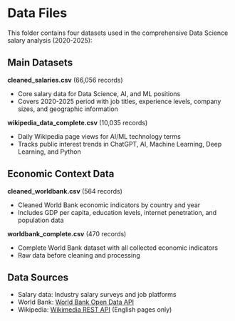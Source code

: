 # Data Files

This folder contains four datasets used in the comprehensive Data Science salary analysis (2020-2025):

## Main Datasets

**cleaned_salaries.csv** (66,056 records)
- Core salary data for Data Science, AI, and ML positions
- Covers 2020-2025 period with job titles, experience levels, company sizes, and geographic information

**wikipedia_data_complete.csv** (10,035 records)  
- Daily Wikipedia page views for AI/ML technology terms
- Tracks public interest trends in ChatGPT, AI, Machine Learning, Deep Learning, and Python

## Economic Context Data

**cleaned_worldbank.csv** (564 records)
- Cleaned World Bank economic indicators by country and year
- Includes GDP per capita, education levels, internet penetration, and population data

**worldbank_complete.csv** (470 records)
- Complete World Bank dataset with all collected economic indicators
- Raw data before cleaning and processing

## Data Sources
- Salary data: Industry salary surveys and job platforms
- World Bank: [World Bank Open Data API](https://datahelpdesk.worldbank.org/)
- Wikipedia: [Wikimedia REST API](https://wikimedia.org/api/rest_v1/) (English pages only)
